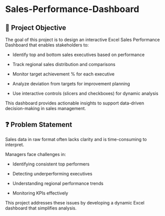 # Sales-Performance-Dashboard

## 📌 Project Objective 


The goal of this project is to design an interactive Excel Sales Performance Dashboard that enables stakeholders to:

  - Identify top and bottom sales executives based on performance

  - Track regional sales distribution and comparisons

  - Monitor target achievement % for each executive

  - Analyze deviation from targets for improvement planning

  - Use interactive controls (slicers and checkboxes) for dynamic analysis

This dashboard provides actionable insights to support data-driven decision-making in sales management.

## ❓ Problem Statement


Sales data in raw format often lacks clarity and is time-consuming to interpret.

Managers face challenges in:

  - Identifying consistent top performers

  - Detecting underperforming executives

  - Understanding regional performance trends

  - Monitoring KPIs effectively



This project addresses these issues by developing a dynamic Excel dashboard that simplifies analysis.
